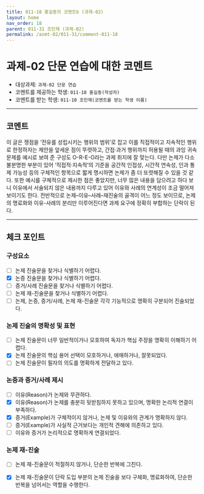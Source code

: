 ```yaml
---
title: 011-18 홍길동의 코멘트b (과제-02) 
layout: home
nav_order: 18
parent: 011-31 조민재 (과제-02)
permalink: /asmt-02/011-31/comment-011-18
---
```


# 과제-02 단문 연습에 대한 코멘트

- 대상과제: `과제-02 단문 연습`
- 코멘트를 제공하는 학생: `011-18 홍길동(작성자)` 
- 코멘트를 받는 학생: `011-10 조민재(코멘트를 받는 학생 이름)` 

---

## 코멘트

이 글은 쟁점을 ‘전유를 성립시키는 행위의 범위’로 잡고 이를 직접적이고 지속적인 행위로 한정하자는 제안을 앞세운 점이 뚜렷하고, 간접·과거 행위까지 허용될 때의 과잉 귀속 문제를 예시로 보여 준 구성도 O-R-E-O라는 과제 취지에 잘 맞는다.  다만 논제가 다소 불분명한 부분이 있어 ‘직접적·지속적’의 기준을 공간적 인접성, 시간적 연속성, 인과 통제 가능성 등의 구체적인 항목으로 짧게 명시하면 논제가 좀 더 또렷해질 수 있을 것 같다. 또한 예시를 구체적으로 제시한 점은 좋았지만, 너무 많은 내용을 담으려고 하다 보니 이유에서 서술되지 않은 내용까지 다루고 있어 이유와 사례의 연계성이 조금 떨어져 보이기도 한다.  전반적으로 논제–이유–사례–재진술의 골격이 어느 정도 보이므로, 논제의 명료화와 이유-사례의 분리만 이루어진다면 과제 요구에 정확히 부합하는 단락이 된다.  

---

## 체크 포인트

### **구성요소**
- [ ] 논제 진술문을 찾거나 식별하기 어렵다.
- [x] 논증 진술문을 찾거나 식별하기 어렵다.
- [ ] 증거/사례 진술문을 찾거나 식별하기 어렵다.
- [ ] 논제 재-진술문을 찾거나 식별하기 어렵다.
- [ ] 논제, 논증, 증거/사례, 논제 재-진술문 각각 기능적으로 명확히 구분되어 진술되었다.

### **논제 진술의 명확성 및 표현**  
- [ ] 논제 진술문이 너무 일반적이거나 모호하여 독자가 핵심 주장을 명확히 이해하기 어렵다.  
- [x] 논제 진술문의 핵심 용어 선택이 모호하거나, 애매하거나, 잘못되었다.  
- [ ] 논제 진술문이 필자의 의도를 명확하게 전달하고 있다.  

### **논증과 증거/사례 제시**  
- [ ] 이유(Reason)가 논제와 무관하다.
- [x] 이유(Reason)가 논제를 충분히 뒷받침하지 못하고 있으며, 명확한 논리적 연결이 부족하다.  
- [x] 증거(Example)가 구체적이지 않거나, 논제 및 이유와의 관계가 명확하지 않다. 
- [ ] 증거(Example)가 사실적 근거보다는 개인적 견해에 의존하고 있다.  
- [ ] 이유와 증거가 논리적으로 명확하게 연결되었다.  

### **논제 재-진술**  
- [ ] 논제 재-진술문이 적절하지 않거나, 단순한 반복에 그친다.   
- [x] 논제 재-진술문이 단락 도입 부분의 논제 진술을 보다 구체화, 명료화하여, 단순한 반복을 넘어서는 역할을 수행한다.  

